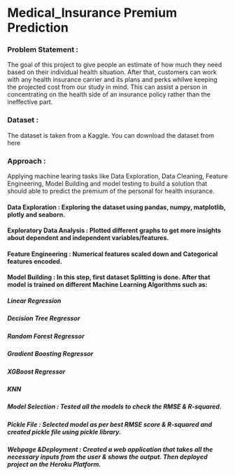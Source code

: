 # Medical_Insurance Premium Prediction
### Problem Statement :
The goal of this project to give people an estimate of how much they need based on their individual health situation. After that, customers can work with any health insurance carrier and its plans and perks whilwe keeping the projected cost from our study in mind. This can assist a person in concentrating on the health side of an insurance policy rather than the ineffective part.

### Dataset :
The dataset is taken from a Kaggle. You can download the dataset from here

### Approach :
Applying machine learing tasks like Data Exploration, Data Cleaning, Feature Engineering, Model Building and model testing to build a solution that should able to predict the premium of the personal for health insurance.

#### Data Exploration : Exploring the dataset using pandas, numpy, matplotlib, plotly and seaborn.
#### Exploratory Data Analysis : Plotted different graphs to get more insights about dependent and independent variables/features.
#### Feature Engineering : Numerical features scaled down and Categorical features encoded.
#### Model Building : In this step, first dataset Splitting is done. After that model is trained on different Machine Learning Algorithms such as:
##### Linear Regression
##### Decision Tree Regressor
##### Random Forest Regressor
##### Gradient Boosting Regressor
##### XGBoost Regressor
##### KNN
##### Model Selection : Tested all the models to check the RMSE & R-squared.
##### Pickle File : Selected model as per best RMSE score & R-squared and created pickle file using pickle library.
##### Webpage &Deployment : Created a web application that takes all the necessary inputs from the user & shows the output. Then deployed project on the Heroku Platform.
